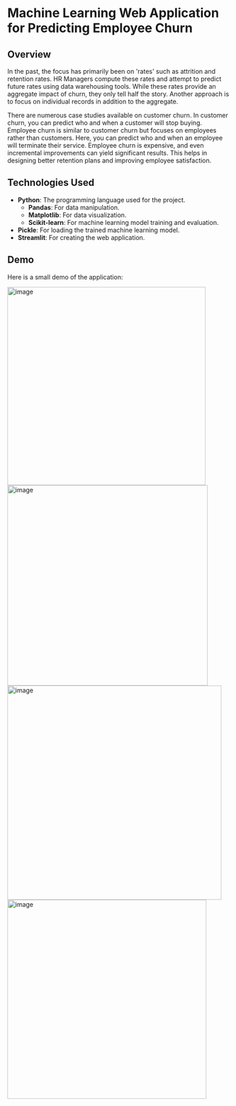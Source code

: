 # Machine Learning Web Application for Predicting Employee Churn

## Overview

In the past, the focus has primarily been on 'rates' such as attrition and retention rates. HR Managers compute these rates and attempt to predict future rates using data warehousing tools. While these rates provide an aggregate impact of churn, they only tell half the story. Another approach is to focus on individual records in addition to the aggregate.

There are numerous case studies available on customer churn. In customer churn, you can predict who and when a customer will stop buying. Employee churn is similar to customer churn but focuses on employees rather than customers. Here, you can predict who and when an employee will terminate their service. Employee churn is expensive, and even incremental improvements can yield significant results. This helps in designing better retention plans and improving employee satisfaction.

 ## Technologies Used

- **Python**: The programming language used for the project.
  - **Pandas**: For data manipulation.
  - **Matplotlib**: For data visualization.
  - **Scikit-learn**: For machine learning model training and evaluation.
- **Pickle**: For loading the trained machine learning model.
- **Streamlit**: For creating the web application.

## Demo 
Here is a small demo of the application:

<img width="447" alt="image" src="https://github.com/user-attachments/assets/b94879d5-311b-4db0-a3e6-83664ac4efd9">
<img width="452" alt="image" src="https://github.com/user-attachments/assets/d5fa910a-f13a-4f6c-80ae-5b84db9bc081">
<img width="483" alt="image" src="https://github.com/user-attachments/assets/0d715ece-7ee3-4ff0-9935-f3daab378303">
<img width="449" alt="image" src="https://github.com/user-attachments/assets/f0c20d60-8b3f-4b7b-bd03-d8f827238599">
